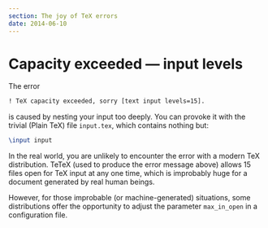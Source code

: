```yaml
---
section: The joy of TeX errors
date: 2014-06-10
---
```


# Capacity exceeded&nbsp;&mdash; input levels

The error
```latex
! TeX capacity exceeded, sorry [text input levels=15].
```
is caused by nesting your input too deeply.  You can provoke it with
the trivial (Plain TeX) file `input.tex`, which contains
nothing but: 
```latex
\input input
```
In the real world, you are unlikely to encounter the error with a
modern TeX distribution.  TeTeX (used to produce the error
message above) allows 15 files open for TeX input at any one time,
which is improbably huge for a document generated by real human
beings.

However, for those improbable (or machine-generated) situations,
some distributions offer the opportunity to adjust the parameter
`max_in_open` in a configuration file.

